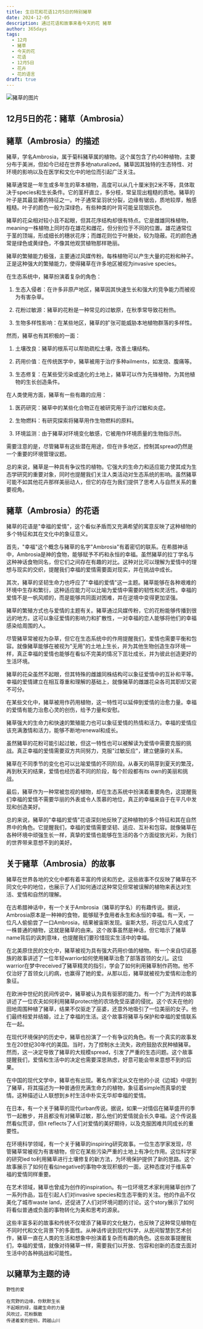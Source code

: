 ```yaml
---
title: 生日花和花语12月5日的特别豬草
date: 2024-12-05
description: 通过花语和故事来看今天的花 豬草
author: 365days
tags:
  - 12月
  - 豬草
  - 今天的花
  - 花语
  - 12月5日
  - 花卉
  - 花的语言
draft: true
---
```



![豬草的图片](#center)


## 12月5日的花：豬草（Ambrosia）

## 豬草（Ambrosia）的描述

豬草，学名Ambrosia，属于菊科豬草属的植物。这个属包含了约40种植物，主要分布于美洲，但如今已经在世界多地naturalized。豬草因其独特的生态特性、对环境的影响以及在医学和文化中的地位而引起广泛关注。

豬草通常是一年生或多年生的草本植物，高度可以从几十厘米到2米不等，具体取决于species和生长条件。它的茎秆直立，多分枝，常呈现出粗糙的质地。豬草的叶子是其最显著的特征之一。叶子通常呈羽状分裂，边缘有锯齿，质地较厚，触感粗糙。叶子的颜色一般为深绿色，有些种类的叶背可能呈现银灰色。

豬草的花朵相对较小且不起眼，但其花序结构却很有特点。它是雌雄同株植物，meaning一株植物上同时存在雄花和雌花，但分别位于不同的位置。雄花通常位于茎的顶端，形成细长的穗状花序；而雌花则位于叶腋处，较为隐蔽。花的颜色通常是绿色或黄绿色，不像其他观赏植物那样艳丽。

豬草的繁殖能力极强，主要通过风媒传粉。每株植物可以产生大量的花粉和种子。正是这种强大的繁殖能力，使得豬草在许多地区被视为invasive species。

在生态系统中，豬草扮演着复杂的角色：

1. 生态入侵者：在许多非原产地区，豬草因其快速生长和强大的竞争能力而被视为有害杂草。

2. 花粉过敏源：豬草的花粉是一种常见的过敏原，在秋季常导致花粉热。

3. 生物多样性影响：在某些地区，豬草的扩张可能威胁本地植物群落的多样性。

然而，豬草也有其积极的一面：

1. 土壤改良：豬草的根系可以帮助疏松土壤，改善土壤结构。

2. 药用价值：在传统医学中，豬草被用于治疗多种ailments，如发烧、腹痛等。

3. 生态修复：在某些受污染或退化的土地上，豬草可以作为先锋植物，为其他植物的生长创造条件。

在人类使用方面，豬草有一些有趣的应用：

1. 医药研究：豬草中的某些化合物正在被研究用于治疗过敏和炎症。

2. 生物燃料：有研究探索将豬草用作生物燃料的原料。

3. 环境监测：由于豬草对环境变化敏感，它被用作环境质量的生物指示剂。

需要注意的是，尽管豬草有这些潜在用途，但在许多地区，控制其spread仍然是一个重要的环境管理议题。

总的来说，豬草是一种具有争议性的植物。它强大的生命力和适应能力使其成为生态学研究的重要对象，同时也提醒我们关注人类活动对生态系统的影响。虽然豬草可能不如其他花卉那样美丽动人，但它的存在为我们提供了思考人与自然关系的重要视角。

## 豬草（Ambrosia）的花语

豬草的花语是"幸福的爱情"，这个看似矛盾而又充满希望的寓意反映了这种植物的多个特征和其在文化中的象征意义。

首先，"幸福"这个概念与豬草的名字"Ambrosia"有着密切的联系。在希腊神话中，Ambrosia是神的食物，能够赋予不朽和永恒的幸福。虽然豬草的拉丁学名与这种神话食物同名，但它们之间存在有趣的对比。这种对比可以理解为爱情中的理想与现实的交织，提醒我们幸福的爱情需要面对现实，并在挑战中成长。

其次，豬草的坚韧生命力也呼应了"幸福的爱情"这一主题。豬草能够在各种艰难的环境中生存和繁衍，这种适应能力可以比喻为爱情中需要的韧性和灵活性。幸福的爱情不是一帆风顺的，而是能够共同面对困难，并在逆境中变得更加坚强。

豬草的繁殖方式也与爱情的主题有关。豬草通过风媒传粉，它的花粉能够传播到很远的地方。这可以象征爱情的影响力和扩散性，一对幸福的恋人能够将他们的幸福感染给周围的人。

尽管豬草常被视为杂草，但它在生态系统中的作用提醒我们，爱情也需要平衡和包容。就像豬草能够在被视为"无用"的土地上生长，并为其他生物创造生存环境一样，真正幸福的爱情也能够在看似不完美的情况下茁壮成长，并为彼此创造更好的生活环境。

豬草的花朵虽然不起眼，但其特殊的雌雄同株结构可以象征爱情中的互补和平等。幸福的爱情建立在相互尊重和理解的基础上，就像豬草的雌雄花朵各司其职却又密不可分。

在某些文化中，豬草被用作药用植物，这一特性可以延伸到爱情的治愈力量。幸福的爱情有能力治愈心灵的创伤，给予力量和安慰。

豬草强大的生命力和快速的繁殖能力也可以象征爱情的热情和活力。幸福的爱情应该充满激情和活力，能够不断地renewal和成长。

虽然豬草的花粉可能引起过敏，但这一特性也可以被解读为爱情中需要克服的挑战。真正幸福的爱情需要双方共同努力，克服"过敏反应"，建立健康的关系。

豬草在不同季节的变化也可以比喻爱情的不同阶段。从春天的萌芽到夏天的繁茂，再到秋天的结果，爱情也经历着不同的阶段，每个阶段都有its own的美丽和挑战。

最后，豬草作为一种常被忽视的植物，却在生态系统中扮演着重要角色，这提醒我们幸福的爱情不需要华丽的外表或令人羡慕的地位，真正的幸福来自于在平凡中发现和创造美好。

总的来说，豬草的"幸福的爱情"花语深刻地反映了这种植物的多个特征和其在自然界中的角色。它提醒我们，幸福的爱情需要坚韧、适应、互补和包容。就像豬草在各种环境中顽强生长一样，真挚的爱情也能够在生活的各个方面绽放光彩，为我们的世界带来意想不到的美好。

## 关于豬草（Ambrosia）的故事

豬草在世界各地的文化中都有着丰富的传说和历史。这些故事不仅反映了豬草在不同文化中的地位，也展示了人们如何通过这种常见但常被误解的植物来表达对生活、爱情和自然的理解。

在古希腊神话中，有一个关于Ambrosia（豬草的学名）的有趣传说。据说，Ambrosia原本是一种神的食物，能够赋予食用者永生和永恒的幸福。有一天，一位凡人偷偷尝了一口Ambrosia，结果被宙斯发现。宙斯大怒，将这位凡人变成了一株普通的植物，这就是豬草的由来。这个故事虽然是神话，但它暗示了豬草name背后的讽刺意味，也提醒我们要珍惜现实生活中的幸福。

在北美原住民的文化中，豬草被视为具有强大药用价值的植物。有一个来自切诺基族的故事讲述了一位年轻warrior如何使用豬草治愈了部落首领的女儿。这位warrior在梦中received了豬草精灵的指引，学会了如何利用豬草制作药物。他不仅治好了首领女儿的病，也赢得了她的爱。从那以后，豬草就被视为爱情和治愈的象征。

在欧洲中世纪的民间传说中，豬草被认为具有驱邪的能力。有一个广为流传的故事讲述了一位农夫如何利用豬草protect他的农场免受巫婆的侵扰。这个农夫在他的田地周围种植了豬草，结果不仅驱走了巫婆，还意外地吸引了一位美丽的女子。他们最终相爱并结婚，过上了幸福的生活。这个故事将豬草与保护和幸福的爱情联系在一起。

在现代环境保护的历史中，豬草也扮演了一个有争议的角色。有一个真实的故事发生在20世纪30年代的美国。当时，为了控制水土流失，政府鼓励农民种植豬草。然而，这一决定导致了豬草的大规模spread，引发了严重的生态问题。这个故事提醒我们，爱情和生活中的决定也需要深思熟虑，好意可能会带来意想不到的后果。

在中国的现代文学中，豬草也有出现。著名作家沈从文在他的小说《边城》中提到了豬草，将其描述为一种普通但充满生命力的植物，象征着simple而真挚的爱情。这种描述让人联想到乡村生活中朴实无华却幸福的爱情。

在日本，有一个关于豬草的现代urban传说。据说，如果一对情侣在豬草盛开的季节一起散步，并且都没有对豬草过敏，那么他们的爱情就会长久幸福。这个传说虽然看似荒谬，但it reflects了人们对爱情的美好期待，以及克服困难共同成长的重要性。

在环境科学领域，有一个关于豬草的inspiring研究故事。一位生态学家发现，尽管豬草常被视为有害植物，但它在某些污染严重的土地上有净化作用。这位科学家的研究led to利用豬草进行土壤修复的新方法，为环境保护提供了新的思路。这个故事展示了如何在看似negative的事物中发现积极的一面，这种态度对于维系幸福的爱情同样重要。

在艺术领域，豬草也曾成为创作的inspiration。有一位环境艺术家利用豬草创作了一系列作品，旨在引起人们对invasive species和生态平衡的关注。他的作品不仅美化了城市waste land，还促进了人们对环境问题的讨论。这个story展示了如何将看似普通或负面的事物转化为美和思考的源泉。

这些丰富多彩的故事和传统不仅增添了豬草的文化魅力，也反映了这种常见植物在不同时代和文化背景下的多面性。从神话传说到现代科学，从民间智慧到艺术创作，豬草一直在人类的生活和想象中扮演着复杂而有趣的角色。这些故事提醒我们，幸福的爱情，就像对待豬草一样，需要我们以开放、包容和创新的态度去面对生活中的各种挑战和可能性。

## 以豬草为主题的诗

    野性的爱

    在荒野的边缘，你默默生长
    不起眼的绿，蕴藏生命的力量
    风吹过，花粉飘散
    传递着爱的密码，跨越山川
